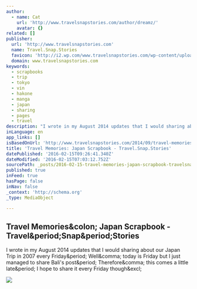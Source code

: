 ```yaml
---
author:
  - name: Cat
    url: 'http://www.travelsnapstories.com/author/dreamz/'
    avatar: {}
related: []
publisher:
  url: 'http://www.travelsnapstories.com'
  name: Travel.Snap.Stories
  favicon: 'http://i2.wp.com/www.travelsnapstories.com/wp-content/uploads/2015/08/tsslogo.jpg?fit=192%2C192'
  domain: www.travelsnapstories.com
keywords:
  - scrapbooks
  - trip
  - tokyo
  - vin
  - hakone
  - manga
  - japan
  - sharing
  - pages
  - travel
description: "I wrote in my August 2014 updates that I would sharing about our Japan Trip in 2007 every Friday. Well, today is Friday but I just managed to share Bali's post. Therefore, this comes a little late. I hope to share it every Friday though!"
inLanguage: en
app_links: []
isBasedOnUrl: 'http://www.travelsnapstories.com/2014/09/travel-memories-japan-scrapbook/'
title: 'Travel Memories: Japan Scrapbook - Travel.Snap.Stories'
datePublished: '2016-02-15T09:26:41.340Z'
dateModified: '2016-02-15T07:03:12.752Z'
sourcePath: _posts/2016-02-15-travel-memories-japan-scrapbook-travelsnapstories.md
published: true
inFeed: true
hasPage: false
inNav: false
_context: 'http://schema.org'
_type: MediaObject

---
```

<article style=""><h1>Travel Memories&amp;colon; Japan Scrapbook - Travel&amp;period;Snap&amp;period;Stories</h1><p>I wrote in my August 2014 updates that I would sharing about our Japan Trip in 2007 every Friday&amp;period; Well&amp;comma; today is Friday but I just managed to share Bali's post&amp;period; Therefore&amp;comma; this comes a little late&amp;period; I hope to share it every Friday though&amp;excl;</p><img src="http://www.travelsnapstories.com/wp-content/uploads/2014/08/JapanRecap_ScrapbookCover.jpg" /></article>